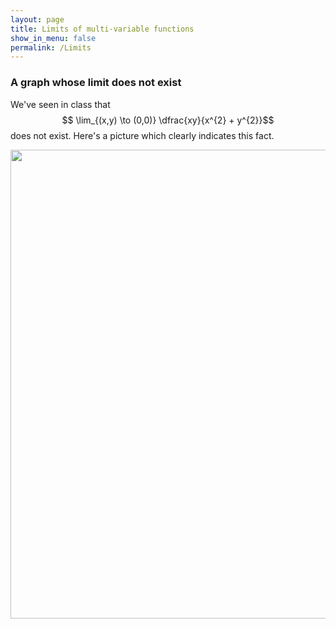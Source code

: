```yaml
---
layout: page
title: Limits of multi-variable functions
show_in_menu: false
permalink: /Limits
---
```


### A graph whose limit does not exist

We've seen in class that $$ \lim_{(x,y) \to (0,0)} \dfrac{xy}{x^{2} + y^{2}}$$ does not exist. Here's a picture which clearly indicates this fact.

<img src="{{ site.baseurl }}/CourseMaterials/PythonNotebooks/LimitDNE.gif" width="750" height="750" />
